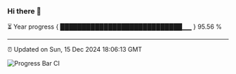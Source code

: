 ### Hi there 👋

⏳ Year progress { ████████████████████████████▁▁ } 95.56 %

---

⏰ Updated on Sun, 15 Dec 2024 18:06:13 GMT

![Progress Bar CI](https://github.com/liununu/liununu/workflows/Progress%20Bar%20CI/badge.svg)
